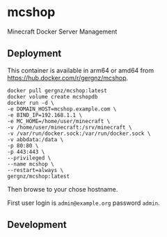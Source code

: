 # mcshop
Minecraft Docker Server Management

## Deployment
This container is available in arm64 or amd64 from https://hub.docker.com/r/gergnz/mcshop.

```
docker pull gergnz/mcshop:latest
docker volume create mcshopdb
docker run -d \
-e DOMAIN_HOST=mcshop.example.com \
-e BIND_IP=192.168.1.1 \
-e MC_HOME=/home/user/minecraft \
-v /home/user/minecraft:/srv/minecraft \
-v /var/run/docker.sock:/var/run/docker.sock \
-v abbdata:/data \
-p 80:80 \
-p 443:443 \
--privileged \
--name mcshop \
--restart=always \
gergnz/mcshop:latest
```

Then browse to your chose hostname.

First user login is `admin@example.org` password `admin`.

## Development
